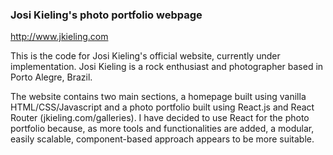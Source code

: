 ### Josi Kieling's photo portfolio webpage

http://www.jkieling.com

This is the code for Josi Kieling's official website, currently under implementation. Josi Kieling is a rock enthusiast and photographer based in Porto Alegre, Brazil.

The website contains two main sections, a homepage built using vanilla HTML/CSS/Javascript and a photo portfolio built using React.js and React Router (jkieling.com/galleries). I have decided to use React for the photo portfolio because, as more tools and functionalities are added, a modular, easily scalable, component-based approach appears to be more suitable.
